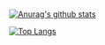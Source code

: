 ###
[![Anurag's github stats](https://github-readme-stats.vercel.app/api?username=HigashikataZhangsuke&theme=buefy&show_icons=true&count_private=true&include_all_commits=true)](https://github.com/anuraghazra/github-readme-stats)

[![Top Langs](https://github-readme-stats.vercel.app/api/top-langs/?username=HigashikataZhangsuke&langs_count=3)](https://github.com/anuraghazra/github-readme-stats)
<!--
**HigashikataZhangsuke/HigashikataZhangsuke** is a ✨ _special_ ✨ repository because its `README.md` (this file) appears on your GitHub profile.

Here are some ideas to get you started:

- 🔭 I’m currently working on ...
- 🌱 I’m currently learning ...
- 👯 I’m looking to collaborate on ...
- 🤔 I’m looking for help with ...
- 💬 Ask me about ...
- 📫 How to reach me: ...
- 😄 Pronouns: ...
- ⚡ Fun fact: ...
-->
